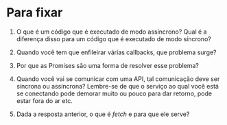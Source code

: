 # Para fixar

1. O que é um código que é executado de modo assíncrono? Qual é a diferença disso para um código que é executado de modo síncrono?

2. Quando você tem que enfileirar várias callbacks, que problema surge?

3. Por que as Promises são uma forma de resolver esse problema?

4. Quando você vai se comunicar com uma API, tal comunicação deve ser síncrona ou assíncrona? Lembre-se de que o serviço ao qual você está se conectando pode demorar muito ou pouco para dar retorno, pode estar fora do ar etc.

5. Dada a resposta anterior, o que é _fetch_ e para que ele serve?
